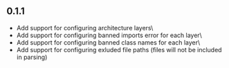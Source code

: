 
## 0.1.1
- Add support for configuring architecture layers\
- Add support for configuring banned imports error for each layer\
- Add support for configuring banned class names for each layer\
- Add support for configuring exluded file paths (files will not be included in parsing)